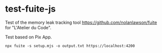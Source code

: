 # test-fuite-js

Test of the memory leak tracking tool https://github.com/nolanlawson/fuite for "L'Atelier du Code".

Test based on Pix App.

```
npx fuite -s setup.mjs -o output.txt https://localhost:4200
```

